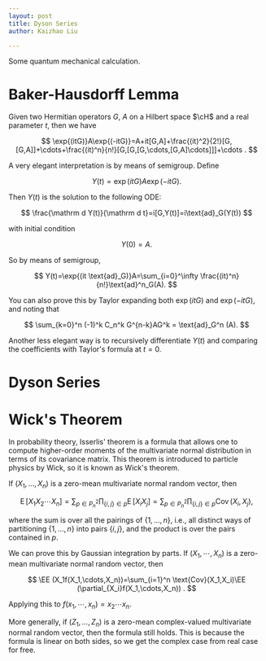 ```yaml
---
layout: post
title: Dyson Series
author: Kaizhao Liu

---
```


Some quantum mechanical calculation.







# Baker-Hausdorff Lemma

Given two Hermitian operators $G$, $A$ on a Hilbert space $\cH$ and a real parameter $t$, then we have

$$
\exp{(itG)}A\exp{(-itG)}=A+it[G,A]+\frac{(it)^2}{2!}[G,[G,A]]+\cdots+\frac{(it)^n}{n!}[G,[G,[G,\cdots,[G,A]\cdots]]]+\cdots .
$$

A very elegant interpretation is by means of semigroup. Define

$$
Y(t)=\exp{(itG)}A\exp{(-itG)}.
$$

Then $Y(t)$ is the solution to the following ODE:

$$
\frac{\mathrm d Y(t)}{\mathrm d t}=i[G,Y(t)]=i\text{ad}_G(Y(t))
$$

with initial condition 

$$
Y(0)=A.
$$

So by means of semigroup,

$$
Y(t)=\exp{(it \text{ad}_G)}A=\sum_{i=0}^\infty \frac{(it)^n}{n!}\text{ad}^n_G(A).
$$

You can also prove this by Taylor expanding both $\exp{(itG)}$ and $\exp{(-itG)}$, and noting that 

$$
\sum_{k=0}^n (-1)^k C_n^k G^{n-k}AG^k = \text{ad}_G^n (A).
$$

Another less elegant way is to recursively differentiate $Y(t)$ and comparing the coefficients with Taylor's formula at $t=0$.

# Dyson Series




# Wick's Theorem

In probability theory, Isserlis' theorem is a formula that allows one to compute higher-order moments of the multivariate normal distribution in terms of its covariance matrix.
This theorem is introduced to particle physics by Wick, so it is known as Wick's theorem.

If $(X_1, \dots, X_n)$ is a zero-mean multivariate normal random vector, then

$$
\operatorname{E} [X_1 X_2 \cdots X_n] = \sum_{p \in P_{n}^{2}} \prod_{\{i,j\} \in p} \operatorname{E} [X_i X_j] = \sum_{p \in P_{n}^{2}} \prod_{\{i,j\} \in p} \operatorname{Cov} (X_i, X_j),
$$

where the sum is over all the pairings of $\{1, \ldots, n\}$, i.e., all distinct ways of partitioning $\{1, \ldots, n\}$ into pairs $\{i,j\}$, and the product is over the pairs contained in $p$.

We can prove this by Gaussian integration by parts. If $(X_1,\cdots,X_n)$ is a zero-mean multivariate normal random vector, then 

$$
\EE (X_1f(X_1,\cdots,X_n))=\sum_{i=1}^n \text{Cov}(X_1,X_i)\EE (\partial_{X_i}f(X_1,\cdots,X_n)) .
$$

Applying this to $f(x_1,\cdots,x_n)=x_2\cdots x_n$.


More generally, if $(Z_1, \dots, Z_n)$ is a zero-mean complex-valued multivariate normal random vector, then the formula still holds. This is because the formula is linear on both sides, so we get the complex case from real case for free.
